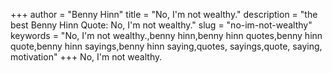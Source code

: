 +++
author = "Benny Hinn"
title = "No, I'm not wealthy."
description = "the best Benny Hinn Quote: No, I'm not wealthy."
slug = "no-im-not-wealthy"
keywords = "No, I'm not wealthy.,benny hinn,benny hinn quotes,benny hinn quote,benny hinn sayings,benny hinn saying,quotes, sayings,quote, saying, motivation"
+++
No, I'm not wealthy.
